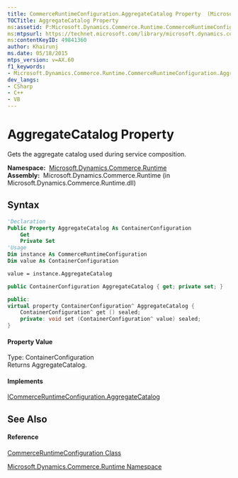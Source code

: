 ```yaml
---
title: CommerceRuntimeConfiguration.AggregateCatalog Property  (Microsoft.Dynamics.Commerce.Runtime)
TOCTitle: AggregateCatalog Property
ms:assetid: P:Microsoft.Dynamics.Commerce.Runtime.CommerceRuntimeConfiguration.AggregateCatalog
ms:mtpsurl: https://technet.microsoft.com/library/microsoft.dynamics.commerce.runtime.commerceruntimeconfiguration.aggregatecatalog(v=AX.60)
ms:contentKeyID: 49841360
author: Khairunj
ms.date: 05/18/2015
mtps_version: v=AX.60
f1_keywords:
- Microsoft.Dynamics.Commerce.Runtime.CommerceRuntimeConfiguration.AggregateCatalog
dev_langs:
- CSharp
- C++
- VB
---
```


# AggregateCatalog Property

Gets the aggregate catalog used during service composition.

**Namespace:**  [Microsoft.Dynamics.Commerce.Runtime](microsoft-dynamics-commerce-runtime-namespace.md)  
**Assembly:**  Microsoft.Dynamics.Commerce.Runtime (in Microsoft.Dynamics.Commerce.Runtime.dll)

## Syntax

``` vb
'Declaration
Public Property AggregateCatalog As ContainerConfiguration
    Get
    Private Set
'Usage
Dim instance As CommerceRuntimeConfiguration
Dim value As ContainerConfiguration

value = instance.AggregateCatalog
```

``` csharp
public ContainerConfiguration AggregateCatalog { get; private set; }
```

``` c++
public:
virtual property ContainerConfiguration^ AggregateCatalog {
    ContainerConfiguration^ get () sealed;
    private: void set (ContainerConfiguration^ value) sealed;
}
```

#### Property Value

Type: ContainerConfiguration  
Returns AggregateCatalog.  

#### Implements

[ICommerceRuntimeConfiguration.AggregateCatalog](icommerceruntimeconfiguration-aggregatecatalog-property-microsoft-dynamics-commerce-runtime.md)  

## See Also

#### Reference

[CommerceRuntimeConfiguration Class](commerceruntimeconfiguration-class-microsoft-dynamics-commerce-runtime.md)

[Microsoft.Dynamics.Commerce.Runtime Namespace](microsoft-dynamics-commerce-runtime-namespace.md)


